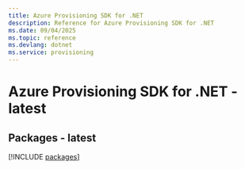```yaml
---
title: Azure Provisioning SDK for .NET
description: Reference for Azure Provisioning SDK for .NET
ms.date: 09/04/2025
ms.topic: reference
ms.devlang: dotnet
ms.service: provisioning
---
```

# Azure Provisioning SDK for .NET - latest
## Packages - latest
[!INCLUDE [packages](provisioning-index.md)]